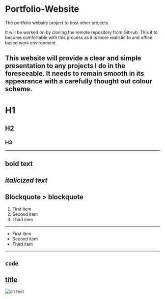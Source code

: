 # Portfolio-Website
The portfolio website project to host other projects. 

It will be worked on by cloning the remote repository from GitHub. This it to become comfortable with this process as it is more realistic to and office based work environment. 

This website will provide a clear and simple presentation to any projects I do in the foreseeable. It needs to remain smooth in its appearance with a carefully thought out colour scheme.
---

# H1
## H2
### H3
---
**bold text**
---
*italicized text*
---
Blockquote	> blockquote
---
1. First item
2. Second item
3. Third item
---
- First item
- Second item
- Third item
--- 
`code` 
---
[title](https://www.example.com)
---  
![alt text](image.jpg)